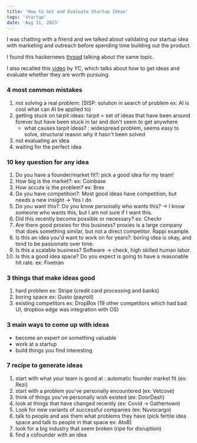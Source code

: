 ```yaml
---
title: 'How to Get and Evaluate Startup Ideas'
tags: 'startup'
date: 'Aug 31, 2023'
---
```


I was chatting with a friend and we talked about validating our startup idea with marketing and outreach before spending time building out the product.

I found this hackernews [thread](https://news.ycombinator.com/item?id=28263375) talking about the same topic.

I also recalled this [video](https://www.youtube.com/watch?v=Th8JoIan4dg) by YC, which talks about how to get ideas and evaluate whether they are worth pursuing.

### 4 most common mistakes

1. not solving a real problem: (SISP: solution in search of problem ex: AI is cool what can AI be applied to)
2. getting stuck on tarpit ideas: tarpit = set of ideas that have been around forever but have been stuck in tar and don't seem to get anywhere
   - what causes tarpit ideas? : widespread problem, seems easy to solve, structural reason why it hasn't been solved
3. not evaluating an idea
4. waiting for the perfect idea

### 10 key question for any idea

1. Do you have a founder/market fit?: pick a good idea for my team!
2. How big is the market?: ex: Coinbase
3. How accute is the problem? ex: Brex
4. Do you have competition?: Most good ideas have competition, but needs a new insight -> Yes I do
5. Do you want this?: Do you know personally who wants this? -> I know someone who wants this, but I am not sure if I want this.
6. Did this recently become possible or necessary? ex: Checkr
7. Are there good proxies for this business? proxies is a large company that does something similar, but not a direct competitor. Rappi example.
8. Is this an idea you'd want to work on for years?: boring idea is okay, and tend to be passionate over time.
9. Is this a scalable business? Software -> check, high skilled human labor.
10. Is this a good idea space? Do you expect is going to have a reasonable hit rate. ex: Fivetran

### 3 things that make ideas good

1. hard problem ex: Stripe (credit card processing and banks)
2. boring space ex: Gusto (payroll)
3. existing competitors ex: DropBox (19 other competitors which had bad UI, dropbox edge was integration with OS)

### 3 main ways to come up with ideas

- become an expert on something valuable
- work at a startup
- build things you find interesting

### 7 recipe to generate ideas

1. start with what your team is good at : automatic founder market fit (ex: Rezi)
2. start with a problem you've personally encountered (ex: Vetcove)
3. think of things you've personally wish existed (ex: DoorDash)
4. look at things that have changed recently (ex: Covid -> Gathertown)
5. Look for new variants of successful companies (ex: Nuvocargo)
6. talk to people and ask them what problems they have (pick fertile idea space and talk to people in that space ex: AtoB)
7. look for a big industry that seem broken (ripe for disruption)
8. find a cofounder with an idea
